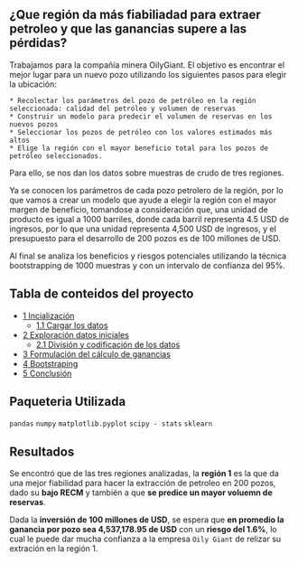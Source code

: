 ## ¿Que región da más fiabiliadad para extraer petroleo y que las ganancias supere a las pérdidas?

Trabajamos para la compañía minera OilyGiant. El objetivo es encontrar el mejor lugar para un nuevo pozo utilizando los siguientes pasos para elegir la ubicación:

    * Recolectar los parámetros del pozo de petróleo en la región seleccionada: calidad del petróleo y volumen de reservas
    * Construir un modelo para predecir el volumen de reservas en los nuevos pozos
    * Seleccionar los pozos de petróleo con los valores estimados más altos
    * Elige la región con el mayor beneficio total para los pozos de petróleo seleccionados.
    
Para ello, se nos dan los datos sobre muestras de crudo de tres regiones. 

Ya se conocen los parámetros de cada pozo petrolero de la región, por lo que vamos a crear un modelo que ayude a elegir la región con el mayor margen de beneficio, tomandose a consideración que, una unidad de producto es igual a 1000 barriles, donde cada barril representa 4.5 USD de ingresos, por lo que una unidad representa 4,500 USD de ingresos, y el presupuesto para el desarrollo de 200 pozos es de 100 millones de USD.

Al final se analiza los beneficios y riesgos potenciales utilizando la técnica bootstrapping de 1000 muestras y con un intervalo de confianza del 95%.

## Tabla de conteidos del proyecto

* [1 Incialización](#Capítulo_1)
    * [1.1 Cargar los datos](#Sección_1_1)
* [2 Exploración datos iniciales](#Capítulo_2)
    * [2.1 División y codificación de los datos](#Sección_2_1)
* [3 Formulación del cálculo de ganancias](#Capítulo_3)
* [4 Bootstraping](#Capítulo_4)
* [5 Conclusión](#Capítulo_5)


## Paqueteria Utilizada

`pandas`
`numpy`
`matplotlib.pyplot`
`scipy - stats` 
`sklearn` 

## Resultados
Se encontró que de las tres regiones analizadas, la **región 1** es la que da una mejor fiabilidad para hacer la extracción de petroleo en 200 pozos, dado su **bajo RECM** y también a que **se predice un mayor voluemn de reservas**.

Dada la **inversión de 100 millones de USD**, se espera que **en promedio la ganancia por pozo sea 4,537,178.95 de USD** con un **riesgo del 1.6%**, lo cual le puede dar mucha confianza a la empresa `Oily Giant` de relizar su extración en la región 1. 


